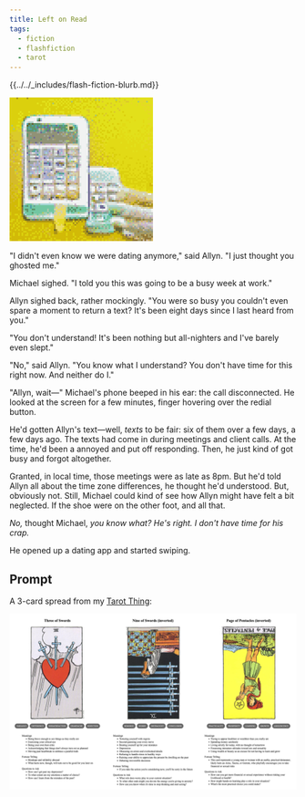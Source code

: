 ```yaml
---
title: Left on Read
tags:
  - fiction
  - flashfiction
  - tarot
---
```


{{../../_includes/flash-fiction-blurb.md}}

<!--more-->

<img src="./cover.png" class="fullwidth" />

"I didn't even know we were dating anymore," said Allyn. "I just thought you ghosted me."

Michael sighed. "I told you this was going to be a busy week at work."

Allyn sighed back, rather mockingly. "You were so busy you couldn't even spare a moment to return a text? It's been eight days since I last heard from you."

"You don't understand! It's been nothing but all-nighters and I've barely even slept."

"No," said Allyn. "You know what I understand? You don't have time for this right now. And neither do I."

"Allyn, wait—" Michael's phone beeped in his ear: the call disconnected. He looked at the screen for a few minutes, finger hovering over the redial button. 

He'd gotten Allyn's text—well, *texts* to be fair: six of them over a few days, a few days ago. The texts had come in during meetings and client calls. At the time, he'd been a annoyed and put off responding. Then, he just kind of got busy and forgot altogether. 

Granted, in local time, those meetings were as late as 8pm. But he'd told Allyn all about the time zone differences, he thought he'd understood. But, obviously not. Still, Michael could kind of see how Allyn might have felt a bit neglected. If the shoe were on the other foot, and all that.

*No,* thought Michael, *you know what? He's right. I don't have time for his crap.* 

He opened up a dating app and started swiping. 

## Prompt

A 3-card spread from my [Tarot Thing](https://lmorchard.github.io/tarot-thing/?card=Three+of+Swords&card=%21Nine+of+Swords&card=%21Page+of+Pentacles
):

![](20220512083129.png)
